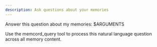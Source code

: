 ```yaml
---
description: Ask questions about your memories
---
```


Answer this question about my memories: $ARGUMENTS

Use the memcord_query tool to process this natural language question across all memory content.